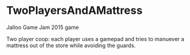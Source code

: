 # TwoPlayersAndAMattress
Jalloo Game Jam 2015 game

Two player coop: each player uses a gamepad and tries to manuever a mattress out of the store while avoiding the guards.
